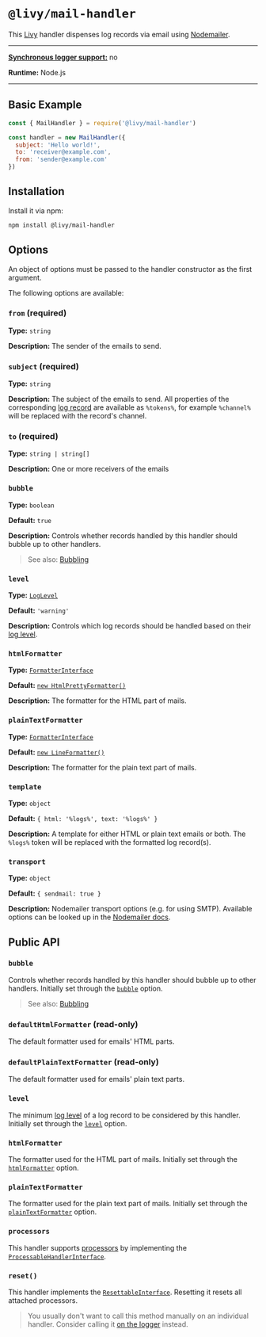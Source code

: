 # `@livy/mail-handler`

This [Livy](../../README.md#readme) handler dispenses log records via email using [Nodemailer](https://www.npmjs.com/package/nodemailer).

---

[**Synchronous logger support:**](../../README.md#synchronous-and-asynchronous-logging) no

**Runtime:** Node.js

---

## Basic Example

```js
const { MailHandler } = require('@livy/mail-handler')

const handler = new MailHandler({
  subject: 'Hello world!',
  to: 'receiver@example.com',
  from: 'sender@example.com'
})
```

## Installation

Install it via npm:

```bash
npm install @livy/mail-handler
```

## Options

An object of options must be passed to the handler constructor as the first argument.

The following options are available:

### `from` (required)

**Type:** `string`

**Description:** The sender of the emails to send.

### `subject` (required)

**Type:** `string`

**Description:** The subject of the emails to send. All properties of the corresponding [log record](../../README.md#log-levels) are available as `%tokens%`, for example `%channel%` will be replaced with the record's channel.

### `to` (required)

**Type:** `string | string[]`

**Description:** One or more receivers of the emails

### `bubble`

**Type:** `boolean`

**Default:** `true`

**Description:** Controls whether records handled by this handler should bubble up to other handlers.

> See also: [Bubbling](../../README.md#bubbling)

### `level`

**Type:** [`LogLevel`](../contracts/README.md#loglevel)

**Default:** `'warning'`

**Description:** Controls which log records should be handled based on their [log level](../../README.md#log-levels).

### `htmlFormatter`

**Type:** [`FormatterInterface`](../contracts/README.md#formatterinterface)

**Default:** [`new HtmlPrettyFormatter()`](../html-pretty-formatter/README.md#readme)

**Description:** The formatter for the HTML part of mails.

### `plainTextFormatter`

**Type:** [`FormatterInterface`](../contracts/README.md#formatterinterface)

**Default:** [`new LineFormatter()`](../line-formatter/README.md#readme)

**Description:** The formatter for the plain text part of mails.

### `template`

**Type:** `object`

**Default:** `{ html: '%logs%', text: '%logs%' }`

**Description:** A template for either HTML or plain text emails or both. The `%logs%` token will be replaced with the formatted log record(s).

### `transport`

**Type:** `object`

**Default:** `{ sendmail: true }`

**Description:** Nodemailer transport options (e.g. for using SMTP). Available options can be looked up in the [Nodemailer docs](https://nodemailer.com/smtp/).

## Public API

### `bubble`

Controls whether records handled by this handler should bubble up to other handlers. Initially set through the [`bubble`](#bubble) option.

> See also: [Bubbling](../../README.md#bubbling)

### `defaultHtmlFormatter` (read-only)

The default formatter used for emails' HTML parts.

### `defaultPlainTextFormatter` (read-only)

The default formatter used for emails' plain text parts.

### `level`

The minimum [log level](../../README.md#log-levels) of a log record to be considered by this handler. Initially set through the [`level`](#level) option.

### `htmlFormatter`

The formatter used for the HTML part of mails. Initially set through the [`htmlFormatter`](#htmlformatter) option.

### `plainTextFormatter`

The formatter used for the plain text part of mails. Initially set through the [`plainTextFormatter`](#plaintextformatter) option.

### `processors`

This handler supports [processors](../../README.md#processors) by implementing the [`ProcessableHandlerInterface`](../contracts/README.md#processablehandlerinterface).

### `reset()`

This handler implements the [`ResettableInterface`](../contracts/README.md#resettableinterface). Resetting it resets all attached processors.

> You usually don't want to call this method manually on an individual handler. Consider calling it [on the logger](../logger/README.md#reset) instead.
